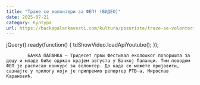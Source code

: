 ```yaml
---
title: "Траже се волонтери за ФЕП! (ВИДЕО)"
date: 2025-07-21
category: Култура
url: https://backapalankavesti.com/kultura/pozoriste/traze-se-volonteri-za-fep-video/
---
```


jQuery().ready(function() {
                            tdShowVideo.loadApiYoutube(); 
                        });
                        
                    
            БАЧКА ПАЛАНКА – Тридесет први Фестивал еколошког позоришта за децу и младе биће одржан крајем августа у Бачкој Паланци. Тим поводом ФЕП је расписао конкурс за волонтер. До када се можете пријавити, сазнајте у прилогу који је припремио репортер РТВ-а, Мирослав Карановић.
